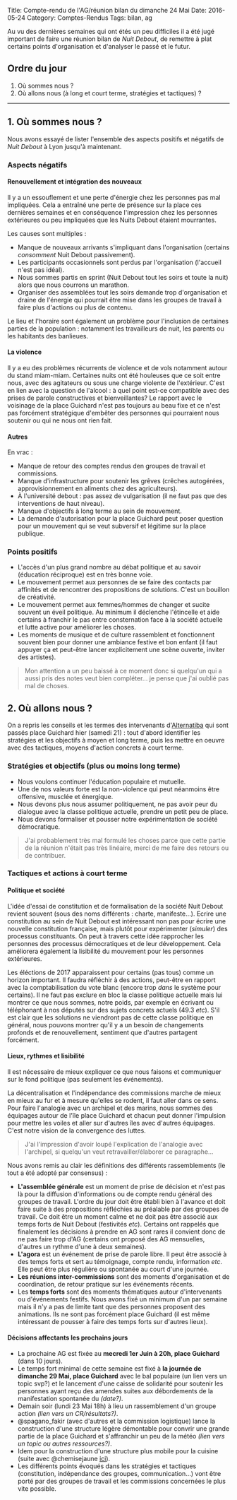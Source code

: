 Title: Compte-rendu de l'AG/réunion bilan du dimanche 24 Mai
Date: 2016-05-24
Category: Comptes-Rendus
Tags: bilan, ag



Au vu des dernières semaines qui ont étés un peu difficiles il a été jugé important de faire une réunion bilan de _Nuit Debout_, de remettre à plat certains points d'organisation et d'analyser le passé et le futur.

## Ordre du jour

1. Où sommes nous ?
2. Où allons nous (à long et court terme, stratégies et tactiques) ?

---

## 1. Où sommes nous ?

Nous avons essayé de lister l'ensemble des aspects positifs et négatifs de _Nuit Debout_ à Lyon jusqu'à maintenant.

### Aspects négatifs

#### Renouvellement et intégration des nouveaux

Il y a un essouflement et une perte d'énergie chez les personnes pas mal impliquées. Cela a entraîné une perte de présence sur la place ces dernières semaines et en conséquence l'impression chez les personnes extérieures ou peu impliquées que les Nuits Debout étaient mourrantes.

Les causes sont multiples :

- Manque de nouveaux arrivants s'impliquant dans l'organisation (certains _consomment_ Nuit Debout passivement).
- Les participants occasionnels sont perdus par l'organisation (l'accueil n'est pas idéal).
- Nous sommes partis en sprint (Nuit Debout tout les soirs et toute la nuit) alors que nous courrons un marathon.
- Organiser des assemblées tout les soirs demande trop d'organisation et draine de l'énergie qui pourrait être mise dans les groupes de travail à faire plus d'actions ou plus de contenu.

Le lieu et l'horaire sont également un problème pour l'inclusion de certaines parties de la population : notamment les travailleurs de nuit, les parents ou les habitants des banlieues.

#### La violence

Il y a eu des problèmes récurrents de violence et de vols notamment autour du stand miam-miam. Certaines nuits ont été houleuses que ce soit entre nous, avec des agitateurs ou sous une charge violente de l'extérieur. C'est en lien avec la question de l'alcool : à quel point est-ce compatible avec des prises de parole constructives et bienveillantes? Le rapport avec le voisinage de la place Guichard n'est pas toujours au beau fixe et ce n'est pas forcément stratégique d'embêter des personnes qui pourraient nous soutenir ou qui ne nous ont rien fait.

#### Autres

En vrac :

- Manque de retour des comptes rendus den groupes de travail et commissions.
- Manque d'infrastructure pour soutenir les grêves (crêches autogérées, approvisionnement en aliments chez des agriculteurs).
- À l'université debout : pas assez de vulgarisation (il ne faut pas que des interventions de haut niveau).
- Manque d'objectifs à long terme au sein de mouvement.
- La demande d'autorisation pour la place Guichard peut poser question pour un mouvement qui se veut subversif et légitime sur la place publique.

### Points positifs

- L'accès d'un plus grand nombre au débat politique et au savoir (éducation réciproque) est en très bonne voie.
- Le mouvement permet aux personnes de se faire des contacts par affinités et de rencontrer des propositions de solutions. C'est un bouillon de créativité.
- Le mouvement permet aux femmes/hommes de changer et sucite souvent un éveil politique. Au minimum il déclenche l'étincelle et aide certains à franchir le pas entre consternation face à la société actuelle et lutte active pour améliorer les choses.
- Les moments de musique et de culture rassemblent et fonctionnent souvent bien pour donner une ambiance festive et bon enfant (il faut appuyer ça et peut-être lancer explicitement une scène ouverte, inviter des artistes).

> Mon attention a un peu baissé à ce moment donc si quelqu'un qui a aussi pris des notes veut bien compléter... je pense que j'ai oublié pas mal de choses.

## 2. Où allons nous ?

On a repris les conseils et les termes des intervenants d'[Alternatiba](https://alternatiba.eu/) qui sont passés place Guichard hier (samedi 21) : tout d'abord identifier les stratégies et les objectifs à moyen et long terme, puis les mettre en oeuvre avec des tactiques, moyens d'action concrets à court terme.

### Stratégies et objectifs (plus ou moins long terme)

- Nous voulons continuer l'éducation populaire et mutuelle.
- Une de nos valeurs forte est la non-violence qui peut néanmoins être offensive, musclée et énergique.
- Nous devons plus nous assumer politiquement, ne pas avoir peur du dialogue avec la classe politique actuelle, prendre un petit peu de place.
- Nous devons formaliser et pousser notre expérimentation de société démocratique.

> J'ai probablement très mal formulé les choses parce que cette partie de la réunion n'était pas très linéaire, merci de me faire des retours ou de contribuer.

### Tactiques et actions à court terme

#### Politique et société

L'idée d'essai de constitution et de formalisation de la société Nuit Debout revient souvent (sous des noms différents : charte, manifeste...). Ecrire une constitution au sein de Nuit Debout est intéressant non pas pour écrire une nouvelle constitution française, mais plutôt pour expérimenter (_simuler_) des processus constituants. On peut à travers cette idée rapprocher les personnes des processus démocratiques et de leur développement. Cela améliorera également la lisibilité du mouvement pour les personnes extérieures.

Les éléctions de 2017 apparaissent pour certains (pas tous) comme un horizon important. Il faudra réfléchir à des actions, peut-être en rapport avec la comptabilisation du vote blanc (encore trop _dans_ le système pour certains). Il ne faut pas exclure en bloc la classe politique actuelle mais lui montrer ce que nous sommes, notre poids, par exemple en écrivant ou téléphonant à nos députés sur des sujets concrets actuels (49.3 _etc_). S'il est clair que les solutions ne viendront pas de cette classe politique en général, nous pouvons montrer qu'il y a un besoin de changements profonds et de renouvellement, sentiment que d'autres partagent forcément.

#### Lieux, rythmes et lisibilité

Il est nécessaire de mieux expliquer ce que nous faisons et communiquer sur le fond politique (pas seulement les événements).

La décentralisation et l'indépendance des commissions marche de mieux en mieux au fur et à mesure qu'elles se rodent, il faut aller dans ce sens. Pour faire l'analogie avec un archipel et des marins, nous sommes des équipages autour de l'île place Guichard et chacun peut donner l'impulsion pour mettre les voiles et aller sur d'autres îles avec d'autres équipages. C'est notre vision de la convergence des luttes.

> J'ai l'impression d'avoir loupé l'explication de l'analogie avec l'archipel, si quelqu'un veut retravailler/élaborer ce paragraphe...

Nous avons remis au clair les définitions des différents rassemblements (le tout a été adopté par consensus) :

- **L'assemblée générale** est un moment de prise de décision et n'est pas là pour la diffusion d'informations ou de compte rendu général des groupes de travail. L'ordre du jour doit être établi bien à l'avance et doit faire suite à des propositions réfléchies au préalable par des groupes de travail. Ce doit être un moment calme et ne doit pas être associé aux temps forts de Nuit Debout (festivités _etc_). Certains ont rappelés que finalement les décisions à prendre en AG sont rares il convient donc de ne pas faire trop d'AG (certains ont proposé des AG mensuelles, d'autres un rythme d'une à deux semaines).
- **L'agora** est un événement de prise de parole libre. Il peut être associé à des temps forts et sert au témoignage, compte rendu, information _etc_. Elle peut être plus régulière ou spontanée au court d'une journée.
- **Les réunions inter-commissions** sont des moments d'organisation et de coordination, de retour pratique sur les événements récents.
- Les **temps forts** sont des moments thématiques autour d'intervenants ou d'événements festifs. Nous avons fixé un minimum d'un par semaine mais il n'y a pas de limite tant que des personnes proposent des animations. Ils ne sont pas forcément place Guichard (il est même intéressant de pousser à faire des temps forts sur d'autres lieux).

#### Décisions affectants les prochains jours

- La prochaine AG est fixée au **mecredi 1er Juin à 20h, place Guichard** (dans 10 jours).
- Le temps fort minimal de cette semaine est fixé à **la journée de dimanche 29 Mai, place Guichard** avec le bal populaire (un lien vers un topic svp?) et le lancement d'une caisse de solidarité pour soutenir les personnes ayant reçu des amendes suites aux débordements de la manifestation spontanée du _(date?)_.
- Demain soir (lundi 23 Mai 18h) à lieu un rassemblement d'un groupe action _(lien vers un CR/résultats?)_.
- @spagano_fakir (avec d'autres et la commission logistique) lance la construction d'une structure légère démontable pour convrir une grande partie de la place Guichard et s'affranchir un peu de la météo _(lien vers un topic ou autres ressources?)_.
- Idem pour la construction d'une structure plus mobile pour la cuisine (suite avec @chemisejaune [ici](https://forumalt.nuitdeboutlyon.fr/t/construire-une-cuisine/1256)).
- Les différents points évoqués dans les stratégies et tactiques (constitution, indépendance des groupes, communication...) vont être porté par des groupes de travail et les commissions concernées le plus vite possible.
